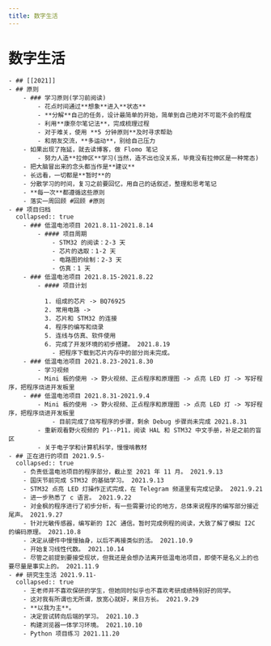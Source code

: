```yaml
---
title: 数字生活
---
```


# 数字生活
	- ## [[2021]]
	- ## 原则
		- ### 学习原则(学习前阅读)
			- 花点时间通过**想象**进入**状态**
			- **分解**自己的任务，设计最简单的开始，简单到自己绝对不可能不会的程度
			- 利用**康奈尔笔记法**，完成梳理过程
			- 对于难关，使用 **5 分钟原则**及时寻求帮助
			- 和朋友交流，**多运动**，别给自己压力
		- 如果出现了拖延，就去读博客，做 Flomo 笔记
			- 努力人造**拉伸区**学习(当然，造不出也没关系，毕竟没有拉伸区是一种常态)
		- 把大脑冒出来的念头都当作是**建议**
		- 长远看，一切都是**暂时**的
		- 分散学习的时间，复习之前要回忆，用自己的话叙述，整理和思考笔记
		- **每一次**都遵循这些原则
		- 落实一周回顾 #回顾 #原则
	- ## 项目归档
	  collapsed:: true
		- ### 低温电池项目 2021.8.11-2021.8.14
			- #### 项目周期
				- STM32 的阅读：2-3 天
				- 芯片的选取：1-2 天
				- 电路图的绘制：2-3 天
				- 仿真：1 天
		- ### 低温电池项目 2021.8.15-2021.8.22
			- #### 项目计划
			  
			  1. 组成的芯片 -> BQ76925
			  2. 常用电路 ->
			  3. 芯片和 STM32 的连接
			  4. 程序的编写和烧录
			  5. 连线与仿真、软件使用
			  6. 完成了开发环境的初步搭建。 2021.8.19
				- 把程序下载到芯片内存中的部分尚未完成。
		- ### 低温电池项目 2021.8.23-2021.8.30
			- 学习视频
			- Mini 板的使用 -> 野火视频、正点程序和原理图 -> 点亮 LED 灯 -> 写好程序，把程序烧进开发板里
		- ### 低温电池项目 2021.8.31-2021.9.4
			- Mini 板的使用 -> 野火视频、正点程序和原理图 -> 点亮 LED 灯 -> 写好程序，把程序烧进开发板里
				- 目前完成了烧写程序的步骤，剩余 Debug 步骤尚未完成 2021.8.31
			- 重新观看野火视频的 P1--P11，阅读 HAL 和 STM32 中文手册，补足之前的盲区
			- 关于电子学和计算机科学，慢慢啃教材
	- ## 正在进行的项目 2021.9.5-
	  collapsed:: true
		- 负责低温电池项目的程序部分，截止至 2021 年 11 月。 2021.9.13
		- 国庆节前完成 STM32 的基础学习。 2021.9.13
		- STM32 点亮 LED 灯操作正式完成，在 Telegram 频道里有完成记录。 2021.9.21
		- 进一步熟悉了 c 语言。 2021.9.22
		- 对金枫的程序进行了初步分析，有一些需要讨论的地方，总体来说程序的编写部分接近尾声。 2021.9.27
		- 针对光敏传感器，编写新的 I2C 通信。暂时完成例程的阅读，大致了解了模拟 I2C 的编码原理。 2021.10.8
		- 决定从硬件中慢慢抽身，以后不再接类似的活。 2021.10.9
		- 开始复习线性代数。 2021.10.14
		- 尽管之前提到要接受现状，但我还是会想办法离开低温电池项目，即使不是名义上的也要尽量是事实上的。 2021.11.9
	- ## 研究生生活 2021.9.11-
	  collapsed:: true
		- 王老师并不喜欢保研的学生，但她同时似乎也不喜欢考研成绩特别好的同学。
		- 这对我有所谓也无所谓，放宽心就好，来日方长。 2021.9.29
		- **以我为主**。
		- 决定尝试转向后端的学习。 2021.10.3
		- 构建浏览器一体学习环境。 2021.10.10
		- Python 项目练习 2021.11.20